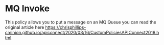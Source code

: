 # MQ Invoke
This policy allows you to put a message on an MQ Queue 
you can read the original article here https://chrisphillips-cminion.github.io/apiconnect/2020/03/16/CustomPoliciesAPIConnect2018.html 
